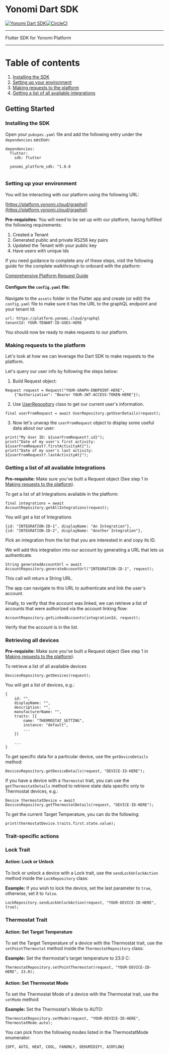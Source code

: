 # Yonomi Dart SDK

[![Yonomi Dart SDK][sdk-shield]][yonomi][![CircleCI][circle-shield]][circle-pipeline]

---

Flutter SDK for Yonomi Platform

---

# Table of contents

1. [Installing the SDK](#install-sdk)
1. [Setting up your environment](#setup-env)
1. [Making requests to the platform](#first-request)
1. [Getting a list of all available integrations](#account-flow)

## Getting Started

### Installing the SDK <a name="install-sdk"></a>

Open your `pubspec.yaml` file and add the following entry under the `dependencies` section:

```
dependencies:
  flutter:
    sdk: flutter
    
  yonomi_platform_sdk: ^1.0.0
  
```

###  Setting up your environment<a name="setup-env"></a>

You will be interacting with our platform using the following URL:

[https://platform.yonomi.cloud/graphql](https://platform.yonomi.cloud/graphql)

**Pre-requisites:** You will need to be set up with our platform, having fulfilled the following requirements:

1. Created a Tenant
2. Generated public and private RS256 key pairs
3. Updated the Tenant with your public key
4. Have users with unique Ids

If you need guidance to complete any of these steps, visit the following guide for the complete walkthrough to onboard with the platform:

[Comprehensive Platform Request Guide](https://yonomi.atlassian.net/wiki/spaces/YP/pages/1740963897/Comprehensive+Platform+Requests+Guide)

#### Configure the `config.yaml` file:

Navigate to the `assets` folder in the Flutter app and create (or edit) the `config.yaml` file to make sure it has the URL to the graphQL endpoint and your tenant Id:

```
url: https://platform.yonomi.cloud/graphql
tenantId: YOUR-TENANT-ID-GOES-HERE
```

You should now be ready to make requests to our platform.

###  Making requests to the platform <a name="first-request"></a>
Let's look at how we can leverage the Dart SDK to make requests to the platform.

Let's query our user info by following the steps below:

1. Build Request object:

```
Request request = Request("YOUR-GRAPH-ENDPOINT-HERE",
    {"Authorization": "Bearer YOUR-JWT-ACCESS-TOKEN-HERE"});
```

2. Use [UserRepository]() class to get our current user's information.

```
final userFromRequest = await UserRepository.getUserDetails(request);
```

3. Now let's unwrap the `userFromRequest` object to display some useful data about our user:

```
print("My User ID: ${userFromRequest?.id}");
print("Date of my user's first activity: ${userFromRequest?.firstActivityAt}");
print("Date of my user's last activity: ${userFromRequest?.lastActivityAt}");
```

### Getting a list of all available Integrations <a name="account-flow"></a>

**Pre-requisite:** Make sure you've built a Request object (See step 1 in [Making requests to the platform](#first-request)).

To get a list of all Integrations available in the platform:

```
final integrations = await AccountRepository.getAllIntegrations(request);
```

You will get a list of Integrations

```
{id: "INTEGRATION-ID-1", displayName: "An Integration"},
{id: "INTEGRATION-ID-2", displayName: "Another Integration"},
```

Pick an integration from the list that you are interested in and copy its ID.

We will add this integration into our account by generating a URL that lets us authenticate.

```
String generatedAccountUrl = await AccountRepository.generateAccountUrl("INTEGRATION-ID-1", request);
```

This call will return a String URL.

The app can navigate to this URL to authenticate and link the user's account.

Finally, to verify that the account was linked, we can retrieve a list of accounts that were authorized via the account linking flow:

```
AccountRepository.getLinkedAccounts(integrationId, request);
```

Verify that the account is in the list.

###  Retrieving all devices

**Pre-requisite:** Make sure you've built a Request object (See step 1 in [Making requests to the platform](#first-request)).

To retrieve a list of all available devices

```
DevicesRepository.getDevices(request);
```

You will get a list of devices, e.g.:

```
{
    id: "",
    displayName: "",
    description: "",
    manufacturerName: "",
    traits: [{
    	name: "THERMOSTAT_SETTING",
    	instance: "default",
    	...
    }]
    
    ...
}
```

To get specific data for a particular device, use the `getDeviceDetails` method:

```
DevicesRepository.getDeviceDetails(request, "DEVICE-ID-HERE");
```

If you have a device with a `Thermostat` trait, you can use the `getThermostatDetails` method to retrieve state data specific only to Thermostat devices, e.g.:

```
Device thermostatDevice = await DevicesRepository.getThermostatDetails(request, "DEVICE-ID-HERE");
```

To get the current Target Temperature, you can do the following:

```
print(thermostatDevice.traits.first.state.value);

```

### Trait-specific actions 

### Lock Trait

#### Action: Lock or Unlock
To lock or unlock a device with a Lock trait, use the `sendLockUnlockAction` method inside the `LockRepository` class:

**Example:** If you wish to lock the device, set the last parameter to `true`, otherwise, set it to `false`.
```
LockRepository.sendLockUnlockAction(request, "YOUR-DEVICE-ID-HERE", true);
```

### Thermostat Trait

#### Action: Set Target Temperature

To set the Target Temperature of a device with the Thermostat trait, use the `setPointThermostat` method inside the `ThermostatRepository` class:

**Example:** Set the thermostat's target temperature to 23.0 C:

```
ThermostatRepository.setPointThermostat(request, "YOUR-DEVICE-ID-HERE", 23.0);
```

#### Action: Set Thermostat Mode

To set the Thermostat Mode of a device with the Thermostat trait, use the `setMode` method:

**Example:** Set the Thermostat's Mode to AUTO:

```
ThermostatRepository.setMode(request, "YOUR-DEVICE-ID-HERE", ThermostatMode.auto);
```
You can pick from the following modes listed in the ThermostatMode enumerator:

```
{OFF, AUTO, HEAT, COOL, FANONLY, DEHUMIDIFY, AIRFLOW}
```

[circle-shield]: https://circleci.com/gh/Yonomi/yonomi-dart-sdk/tree/main.svg?style=shield&circle-token=470fbce0775849f45768cb551352807a5652f75f
[circle-pipeline]: https://app.circleci.com/pipelines/github/Yonomi/yonomi-dart-sdk
[sdk-shield]: https://img.shields.io/badge/Yonomi-SDK:_Dart-lightgrey.svg?colorA=ffd500&colorB=5c5c5c
[yonomi]: https://www.yonomi.co/
